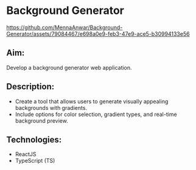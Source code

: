 # Background Generator
https://github.com/MennaAnwar/Background-Generator/assets/79084467/e698a0e9-feb3-47e9-ace5-b30994133e56

## Aim:
Develop a background generator web application.

## Description:
* Create a tool that allows users to generate visually appealing backgrounds with gradients. 
* Include options for color selection, gradient types, and real-time background preview.

## Technologies:
* ReactJS
* TypeScript (TS)







